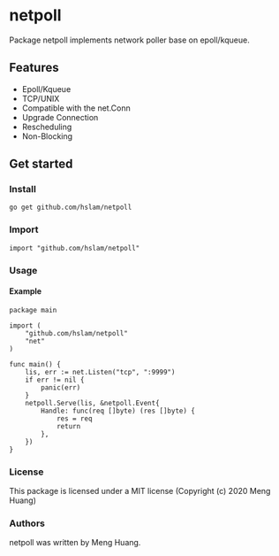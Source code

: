 # netpoll
Package netpoll implements network poller base on epoll/kqueue.

## Features

* Epoll/Kqueue
* TCP/UNIX
* Compatible with the net.Conn
* Upgrade Connection
* Rescheduling
* Non-Blocking

## Get started

### Install
```
go get github.com/hslam/netpoll
```
### Import
```
import "github.com/hslam/netpoll"
```
### Usage
#### Example
```
package main

import (
	"github.com/hslam/netpoll"
	"net"
)

func main() {
	lis, err := net.Listen("tcp", ":9999")
	if err != nil {
		panic(err)
	}
	netpoll.Serve(lis, &netpoll.Event{
		Handle: func(req []byte) (res []byte) {
			res = req
			return
		},
	})
}
```

### License
This package is licensed under a MIT license (Copyright (c) 2020 Meng Huang)


### Authors
netpoll was written by Meng Huang.


